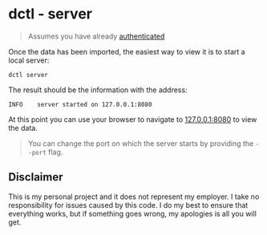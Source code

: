 # dctl - server

> Assumes you have already [authenticated](../README.md)

Once the data has been imported, the easiest way to view it is to start a local server: 

```shell
dctl server
```

The result should be the information with the address:

```shell
INFO    server started on 127.0.0.1:8080
```

At this point you can use your browser to navigate to [127.0.0.1:8080](http://127.0.0.1:8080) to view the data. 

> You can change the port on which the server starts by providing the `--port` flag. 


## Disclaimer

This is my personal project and it does not represent my employer. I take no responsibility for issues caused by this code. I do my best to ensure that everything works, but if something goes wrong, my apologies is all you will get.
